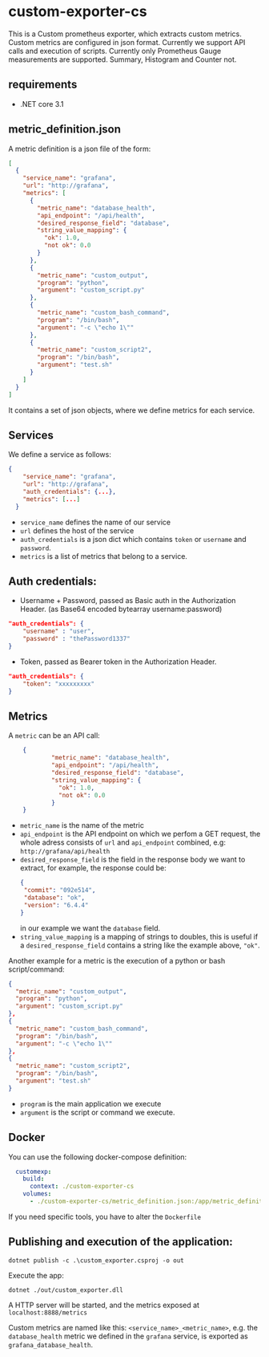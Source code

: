 # custom-exporter-cs

This is a Custom prometheus exporter, which extracts custom metrics.
Custom metrics are configured in json format. 
Currently we support API calls and execution of scripts.
Currently only Prometheus Gauge measurements are supported. Summary, Histogram and Counter not.

## requirements
- .NET core 3.1

## metric_definition.json
A metric definition is a json file of the form:
```json
[
  {
    "service_name": "grafana",
    "url": "http://grafana",
    "metrics": [
      {
        "metric_name": "database_health",
        "api_endpoint": "/api/health",
        "desired_response_field": "database",
        "string_value_mapping": {
          "ok": 1.0,
          "not ok": 0.0
        }
      },
      {
        "metric_name": "custom_output",
        "program": "python",
        "argument": "custom_script.py"
      },
      {
        "metric_name": "custom_bash_command",
        "program": "/bin/bash",
        "argument": "-c \"echo 1\""
      },
      {
        "metric_name": "custom_script2",
        "program": "/bin/bash",
        "argument": "test.sh"
      }
    ]
  }
]
```
It contains a set of json objects, where we define metrics for each service.

## Services

We define a service as follows: 
```json
{
    "service_name": "grafana",
    "url": "http://grafana",
    "auth_credentials": {...},
    "metrics": [...]
  }
```
- `service_name` defines the name of our service
- `url` defines the host of the service
- `auth_credentials` is a json dict which contains `token` or `username` and `password`.
- `metrics` is a list of metrics that belong to a service.

## Auth credentials:
- Username + Password, passed as Basic auth in the Authorization Header. (as Base64 encoded bytearray username:password)
```json
"auth_credentials": {
    "username" : "user",
    "password" : "thePassword1337"
}
```
- Token, passed as Bearer token in the Authorization Header.
```json
"auth_credentials": {
    "token": "xxxxxxxxx"
}
```

## Metrics
A `metric` can be an API call: 
```json
    {
            "metric_name": "database_health",
            "api_endpoint": "/api/health",
            "desired_response_field": "database",
            "string_value_mapping": {
              "ok": 1.0,
              "not ok": 0.0
            }
    }
```
- `metric_name` is the name of the metric
- `api_endpoint` is the API endpoint on which we perfom a GET request,
      the whole adress consists of `url` and `api_endpoint` combined, e.g: `http://grafana/api/health`
- `desired_response_field` is the field in the response body we want to extract, for example, the response could be:
    ```json
    {
     "commit": "092e514",
     "database": "ok",
     "version": "6.4.4"
    }
    ```
    in our example we want the `database` field.
- `string_value_mapping` is a mapping of strings to doubles, 
      this is useful if a `desired_response_field` contains a string like the example above, `"ok"`.

Another example for a metric is the execution of a python or bash script/command:
```json
{
  "metric_name": "custom_output",
  "program": "python",
  "argument": "custom_script.py"
},
{
  "metric_name": "custom_bash_command",
  "program": "/bin/bash",
  "argument": "-c \"echo 1\""
},
{
  "metric_name": "custom_script2",
  "program": "/bin/bash",
  "argument": "test.sh"
}
```
- `program` is the main application we execute
- `argument` is the script or command we execute.


## Docker
You can use the following docker-compose definition:
```yml
  customexp:
    build:
      context: ./custom-exporter-cs
    volumes:
      - ./custom-exporter-cs/metric_definition.json:/app/metric_definition.json
```
If you need specific tools, you have to alter the `Dockerfile`

## Publishing and execution of the application:
```
dotnet publish -c .\custom_exporter.csproj -o out
```
Execute the app: 
```
dotnet ./out/custom_exporter.dll
```

A HTTP server will be started, and the metrics exposed at `localhost:8888/metrics`

Custom metrics are named like this: `<service_name>_<metric_name>`, e.g. the `database_health` metric we defined in the `grafana` service, is exported as `grafana_database_health`.